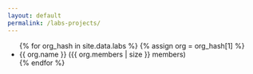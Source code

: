 ```yaml
---
layout: default
permalink: /labs-projects/
---
```


<ul>
{% for org_hash in site.data.labs %}
{% assign org = org_hash[1] %}
  <li>
      {{ org.name }}
    </a>
    ({{ org.members | size }} members)
  </li>
{% endfor %}
</ul>

